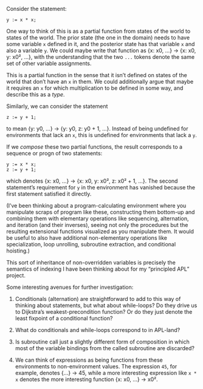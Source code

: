 Consider the statement:

    y := x * x;
    
One way to think of this is as a partial function from states of the
world to states of the world.  The prior state (the one in the domain)
needs to have some variable `x` defined in it, and the posterior state
has that variable `x` and also a variable `y`.  We could maybe write
that function as {x: x0, ...} -> {x: x0, y: x0², ...}, with the
understanding that the two `...` tokens denote the same set of other
variable assignments.

This is a partial function in the sense that it isn’t defined on
states of the world that don’t have an `x` in them.  We could
additionally argue that maybe it requires an `x` for which
multiplication to be defined in some way, and describe this as a
*type*.

Similarly, we can consider the statement

    z := y + 1;

to mean {y: y0, ...} -> {y: y0, z: y0 + 1, ...}.  Instead of being
undefined for environments that lack an `x`, this is undefined for
environments that lack a `y`.

If we *compose* these two partial functions, the result corresponds to
a sequence or progn of two statements:

    y := x * x;
    z := y + 1;

which denotes {x: x0, ...} -> {x: x0, y: x0², z: x0² + 1, ...}.  The
second statement’s requirement for `y` in the environment has vanished
because the first statement satisfied it directly.

(I’ve been thinking about a program-calculating environment where you
manipulate scraps of program like these, constructing them bottom-up
and combining them with elementary operations like sequencing,
alternation, and iteration (and their inverses), seeing not only the
procedures but the resulting extensional functions visualized as you
manipulate them.  It would be useful to also have additional
non-elementary operations like specialization, loop unrolling,
subroutine extraction, and conditional hoisting.)

This sort of inheritance of non-overridden variables is precisely the
semantics of indexing I have been thinking about for my “principled
APL” project.

Some interesting avenues for further investigation:

1. Conditionals (alternation) are straightforward to add to this way
   of thinking about statements, but what about while-loops?  Do they
   drive us to Dijkstra’s weakest-precondition function?  Or do they
   just denote the least fixpoint of a conditional function?
   
2. What do conditionals and while-loops correspond to in APL-land?

3. Is subroutine call just a slightly different form of composition in
   which most of the variable bindings from the called subroutine are
   discarded?

4. We can think of expressions as being functions from these
   environments to non-environment values.  The expression `45`, for
   example, denotes {...} -> 45, while a more interesting expression
   like `x * x` denotes the more interesting function {x: x0, ...} ->
   x0².
